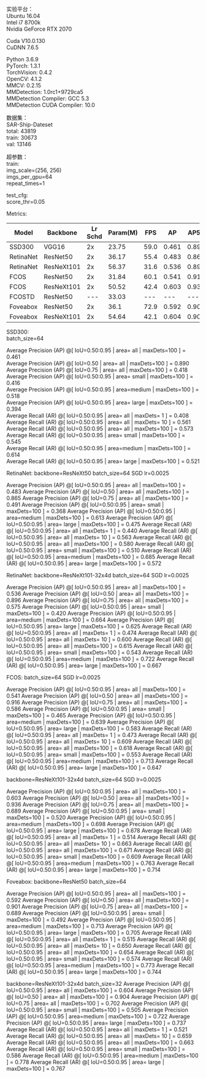 
实验平台：  
Ubuntu 16.04  
Intel i7 8700k  
Nvidia GeForce RTX 2070  

Cuda V10.0.130  
CuDNN 7.6.5  

Python 3.6.9  
PyTorch: 1.3.1  
TorchVision: 0.4.2  
OpenCV: 4.1.2  
MMCV: 0.2.15  
MMDetection: 1.0rc1+9729ca5  
MMDetection Compiler: GCC 5.3  
MMDetection CUDA Compiler: 10.0  

数据集：  
SAR-Ship-Dateset  
total: 43819  
train: 30673  
val: 13146  

超参数：  
train:  
img_scale=(256, 256)  
imgs_per_gpu=64  
repeat_times=1

test_cfg:  
score_thr=0.05  


Metrics:  


| Model | Backbone | Lr Schd | Param(M) | FPS | AP | AP50 | AP75 | APs | APm | APl |
| --- | --- | --- | --- | --- | --- | --- | --- | --- | --- | --- |
| SSD300 | VGG16 | 2x | 23.75 | 59.0 | 0.461 | 0.890 | 0.418 | 0.416 | 0.518 | 0.394 |
| RetinaNet | ResNet50 | 2x | 36.17 | 55.4 | 0.483 | 0.865 | 0.491 | 0.368 | 0.613 | 0.475 |
| RetinaNet | ResNeXt101 | 2x | 56.37 | 31.6 | 0.536 | 0.896 | 0.575 | 0.420 | 0.664 | 0.625 |
| FCOS | ResNet50 | 2x | 31.84 | 60.1 | 0.541 | 0.916 | 0.586 | 0.465 |  0.639 | 0.583 |
| FCOS | ResNeXt101 | 2x | 50.52 | 42.4 | 0.603 | 0.936 | 0.689 | 0.520 | 0.698 | 0.678 |
| FCOSTD | ResNet50 | --- | 33.03 | --- | --- | --- | --- | --- | --- | --- |
| Foveabox | ResNet50 | 2x | 36.1 | 72.9 | 0.592 | 0.901 | 0.689 | 0.492 | 0.713 | 0.705 |
| Foveabox | ResNeXt101 | 2x | 54.64 | 42.1 | 0.604 | 0.904 | 0.702 | 0.505 | 0.722 | 0.737 |


SSD300:  
batch_size=64

 Average Precision  (AP) @[ IoU=0.50:0.95 | area=   all | maxDets=100 ] = 0.461  
 Average Precision  (AP) @[ IoU=0.50      | area=   all | maxDets=100 ] = 0.890  
 Average Precision  (AP) @[ IoU=0.75      | area=   all | maxDets=100 ] = 0.418  
 Average Precision  (AP) @[ IoU=0.50:0.95 | area= small | maxDets=100 ] = 0.416  
 Average Precision  (AP) @[ IoU=0.50:0.95 | area=medium | maxDets=100 ] = 0.518  
 Average Precision  (AP) @[ IoU=0.50:0.95 | area= large | maxDets=100 ] = 0.394  
 Average Recall     (AR) @[ IoU=0.50:0.95 | area=   all | maxDets=  1 ] = 0.408  
 Average Recall     (AR) @[ IoU=0.50:0.95 | area=   all | maxDets= 10 ] = 0.561  
 Average Recall     (AR) @[ IoU=0.50:0.95 | area=   all | maxDets=100 ] = 0.573  
 Average Recall     (AR) @[ IoU=0.50:0.95 | area= small | maxDets=100 ] = 0.545  
 Average Recall     (AR) @[ IoU=0.50:0.95 | area=medium | maxDets=100 ] = 0.614  
 Average Recall     (AR) @[ IoU=0.50:0.95 | area= large | maxDets=100 ] = 0.521  
 
RetinaNet:
backbone=ResNeXt50
batch_size=64
SGD lr=0.0025
 
 Average Precision  (AP) @[ IoU=0.50:0.95 | area=   all | maxDets=100 ] = 0.483
 Average Precision  (AP) @[ IoU=0.50      | area=   all | maxDets=100 ] = 0.865
 Average Precision  (AP) @[ IoU=0.75      | area=   all | maxDets=100 ] = 0.491
 Average Precision  (AP) @[ IoU=0.50:0.95 | area= small | maxDets=100 ] = 0.368
 Average Precision  (AP) @[ IoU=0.50:0.95 | area=medium | maxDets=100 ] = 0.613
 Average Precision  (AP) @[ IoU=0.50:0.95 | area= large | maxDets=100 ] = 0.475
 Average Recall     (AR) @[ IoU=0.50:0.95 | area=   all | maxDets=  1 ] = 0.440
 Average Recall     (AR) @[ IoU=0.50:0.95 | area=   all | maxDets= 10 ] = 0.563
 Average Recall     (AR) @[ IoU=0.50:0.95 | area=   all | maxDets=100 ] = 0.580
 Average Recall     (AR) @[ IoU=0.50:0.95 | area= small | maxDets=100 ] = 0.510
 Average Recall     (AR) @[ IoU=0.50:0.95 | area=medium | maxDets=100 ] = 0.685
 Average Recall     (AR) @[ IoU=0.50:0.95 | area= large | maxDets=100 ] = 0.572
 
RetinaNet:
backbone=ResNeXt101-32x4d
batch_size=64
SGD lr=0.0025

 Average Precision  (AP) @[ IoU=0.50:0.95 | area=   all | maxDets=100 ] = 0.536
 Average Precision  (AP) @[ IoU=0.50      | area=   all | maxDets=100 ] = 0.896
 Average Precision  (AP) @[ IoU=0.75      | area=   all | maxDets=100 ] = 0.575
 Average Precision  (AP) @[ IoU=0.50:0.95 | area= small | maxDets=100 ] = 0.420
 Average Precision  (AP) @[ IoU=0.50:0.95 | area=medium | maxDets=100 ] = 0.664
 Average Precision  (AP) @[ IoU=0.50:0.95 | area= large | maxDets=100 ] = 0.625
 Average Recall     (AR) @[ IoU=0.50:0.95 | area=   all | maxDets=  1 ] = 0.474
 Average Recall     (AR) @[ IoU=0.50:0.95 | area=   all | maxDets= 10 ] = 0.600
 Average Recall     (AR) @[ IoU=0.50:0.95 | area=   all | maxDets=100 ] = 0.615
 Average Recall     (AR) @[ IoU=0.50:0.95 | area= small | maxDets=100 ] = 0.543
 Average Recall     (AR) @[ IoU=0.50:0.95 | area=medium | maxDets=100 ] = 0.722
 Average Recall     (AR) @[ IoU=0.50:0.95 | area= large | maxDets=100 ] = 0.667

FCOS: 
batch_size=64
SGD lr=0.0025

 Average Precision  (AP) @[ IoU=0.50:0.95 | area=   all | maxDets=100 ] = 0.541
 Average Precision  (AP) @[ IoU=0.50      | area=   all | maxDets=100 ] = 0.916
 Average Precision  (AP) @[ IoU=0.75      | area=   all | maxDets=100 ] = 0.586
 Average Precision  (AP) @[ IoU=0.50:0.95 | area= small | maxDets=100 ] = 0.465
 Average Precision  (AP) @[ IoU=0.50:0.95 | area=medium | maxDets=100 ] = 0.639
 Average Precision  (AP) @[ IoU=0.50:0.95 | area= large | maxDets=100 ] = 0.583
 Average Recall     (AR) @[ IoU=0.50:0.95 | area=   all | maxDets=  1 ] = 0.473
 Average Recall     (AR) @[ IoU=0.50:0.95 | area=   all | maxDets= 10 ] = 0.609
 Average Recall     (AR) @[ IoU=0.50:0.95 | area=   all | maxDets=100 ] = 0.618
 Average Recall     (AR) @[ IoU=0.50:0.95 | area= small | maxDets=100 ] = 0.553
 Average Recall     (AR) @[ IoU=0.50:0.95 | area=medium | maxDets=100 ] = 0.713
 Average Recall     (AR) @[ IoU=0.50:0.95 | area= large | maxDets=100 ] = 0.647
 
backbone=ResNeXt101-32x4d
batch_size=64
SGD lr=0.0025
 
 Average Precision  (AP) @[ IoU=0.50:0.95 | area=   all | maxDets=100 ] = 0.603
 Average Precision  (AP) @[ IoU=0.50      | area=   all | maxDets=100 ] = 0.936
 Average Precision  (AP) @[ IoU=0.75      | area=   all | maxDets=100 ] = 0.689
 Average Precision  (AP) @[ IoU=0.50:0.95 | area= small | maxDets=100 ] = 0.520
 Average Precision  (AP) @[ IoU=0.50:0.95 | area=medium | maxDets=100 ] = 0.698
 Average Precision  (AP) @[ IoU=0.50:0.95 | area= large | maxDets=100 ] = 0.678
 Average Recall     (AR) @[ IoU=0.50:0.95 | area=   all | maxDets=  1 ] = 0.514
 Average Recall     (AR) @[ IoU=0.50:0.95 | area=   all | maxDets= 10 ] = 0.663
 Average Recall     (AR) @[ IoU=0.50:0.95 | area=   all | maxDets=100 ] = 0.671
 Average Recall     (AR) @[ IoU=0.50:0.95 | area= small | maxDets=100 ] = 0.609
 Average Recall     (AR) @[ IoU=0.50:0.95 | area=medium | maxDets=100 ] = 0.763
 Average Recall     (AR) @[ IoU=0.50:0.95 | area= large | maxDets=100 ] = 0.714 

Foveabox:
backbone=ResNet50
batch_size=64

 Average Precision  (AP) @[ IoU=0.50:0.95 | area=   all | maxDets=100 ] = 0.592
 Average Precision  (AP) @[ IoU=0.50      | area=   all | maxDets=100 ] = 0.901
 Average Precision  (AP) @[ IoU=0.75      | area=   all | maxDets=100 ] = 0.689
 Average Precision  (AP) @[ IoU=0.50:0.95 | area= small | maxDets=100 ] = 0.492
 Average Precision  (AP) @[ IoU=0.50:0.95 | area=medium | maxDets=100 ] = 0.713
 Average Precision  (AP) @[ IoU=0.50:0.95 | area= large | maxDets=100 ] = 0.705
 Average Recall     (AR) @[ IoU=0.50:0.95 | area=   all | maxDets=  1 ] = 0.515
 Average Recall     (AR) @[ IoU=0.50:0.95 | area=   all | maxDets= 10 ] = 0.650
 Average Recall     (AR) @[ IoU=0.50:0.95 | area=   all | maxDets=100 ] = 0.654
 Average Recall     (AR) @[ IoU=0.50:0.95 | area= small | maxDets=100 ] = 0.574
 Average Recall     (AR) @[ IoU=0.50:0.95 | area=medium | maxDets=100 ] = 0.773
 Average Recall     (AR) @[ IoU=0.50:0.95 | area= large | maxDets=100 ] = 0.744
 
backbone=ResNeXt101-32x4d
batch_size=32
 Average Precision  (AP) @[ IoU=0.50:0.95 | area=   all | maxDets=100 ] = 0.604
 Average Precision  (AP) @[ IoU=0.50      | area=   all | maxDets=100 ] = 0.904
 Average Precision  (AP) @[ IoU=0.75      | area=   all | maxDets=100 ] = 0.702
 Average Precision  (AP) @[ IoU=0.50:0.95 | area= small | maxDets=100 ] = 0.505
 Average Precision  (AP) @[ IoU=0.50:0.95 | area=medium | maxDets=100 ] = 0.722
 Average Precision  (AP) @[ IoU=0.50:0.95 | area= large | maxDets=100 ] = 0.737
 Average Recall     (AR) @[ IoU=0.50:0.95 | area=   all | maxDets=  1 ] = 0.521
 Average Recall     (AR) @[ IoU=0.50:0.95 | area=   all | maxDets= 10 ] = 0.659
 Average Recall     (AR) @[ IoU=0.50:0.95 | area=   all | maxDets=100 ] = 0.663
 Average Recall     (AR) @[ IoU=0.50:0.95 | area= small | maxDets=100 ] = 0.586
 Average Recall     (AR) @[ IoU=0.50:0.95 | area=medium | maxDets=100 ] = 0.778
 Average Recall     (AR) @[ IoU=0.50:0.95 | area= large | maxDets=100 ] = 0.767